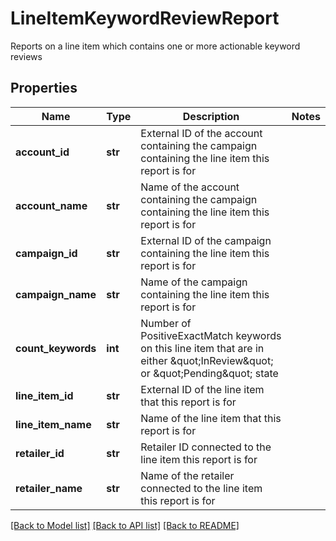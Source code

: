 # LineItemKeywordReviewReport

Reports on a line item which contains one or more actionable keyword reviews

## Properties
Name | Type | Description | Notes
------------ | ------------- | ------------- | -------------
**account_id** | **str** | External ID of the account containing the campaign containing the line item this report is for | 
**account_name** | **str** | Name of the account containing the campaign containing the line item this report is for | 
**campaign_id** | **str** | External ID of the campaign containing the line item this report is for | 
**campaign_name** | **str** | Name of the campaign containing the line item this report is for | 
**count_keywords** | **int** | Number of PositiveExactMatch keywords on this line item that are in either \&quot;InReview\&quot; or \&quot;Pending\&quot; state | 
**line_item_id** | **str** | External ID of the line item that this report is for | 
**line_item_name** | **str** | Name of the line item that this report is for | 
**retailer_id** | **str** | Retailer ID connected to the line item this report is for | 
**retailer_name** | **str** | Name of the retailer connected to the line item this report is for | 

[[Back to Model list]](../README.md#documentation-for-models) [[Back to API list]](../README.md#documentation-for-api-endpoints) [[Back to README]](../README.md)


